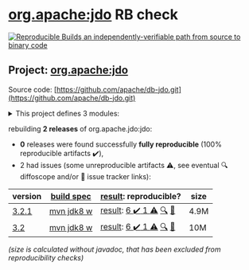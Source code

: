 [org.apache:jdo](https://central.sonatype.com/artifact/org.apache/jdo/3.2.1/versions) RB check
=======

[![Reproducible Builds](https://reproducible-builds.org/images/logos/rb.svg) an independently-verifiable path from source to binary code](https://reproducible-builds.org/)

## Project: [org.apache:jdo](https://central.sonatype.com/artifact/org.apache/jdo/3.2.1/versions)

Source code: [https://github.com/apache/db-jdo.git](https://github.com/apache/db-jdo.git)

<details><summary>This project defines 3 modules:</summary>

* [javax.jdo:jdo-api](https://central.sonatype.com/artifact/javax.jdo/jdo-api/3.2.1)
* [org.apache.jdo:parent-pom](https://central.sonatype.com/artifact/org.apache.jdo/parent-pom/3.2.1)
* [org.apache:jdo](https://central.sonatype.com/artifact/org.apache/jdo/3.2.1)
</details>

rebuilding **2 releases** of org.apache.jdo:jdo:
- **0** releases were found successfully **fully reproducible** (100% reproducible artifacts :heavy_check_mark:),
- 2 had issues (some unreproducible artifacts :warning:, see eventual :mag: diffoscope and/or :memo: issue tracker links):

| version | [build spec](/BUILDSPEC.md) | [result](https://reproducible-builds.org/docs/jvm/): reproducible? | size |
| -- | --------- | ------ | -- |
| [3.2.1](https://central.sonatype.com/artifact/org.apache/jdo/3.2.1/pom) | [mvn jdk8 w](jdo-3.2.1.buildspec) | [result](jdo-3.2.1.buildinfo): [6 :heavy_check_mark:  1 :warning:](jdo-3.2.1.buildcompare) [:mag:](jdo-3.2.1.diffoscope) [:memo:](https://github.com/apache/db-jdo/pull/49) | 4.9M |
| [3.2](https://central.sonatype.com/artifact/org.apache.jdo/jdo/3.2/pom) | [mvn jdk8 w](jdo-3.2.buildspec) | [result](jdo-3.2.buildinfo): [6 :heavy_check_mark:  1 :warning:](jdo-3.2.buildcompare) [:mag:](jdo-3.2.diffoscope) [:memo:](https://github.com/apache/db-jdo/pull/36) | 10M |

<i>(size is calculated without javadoc, that has been excluded from reproducibility checks)</i>
